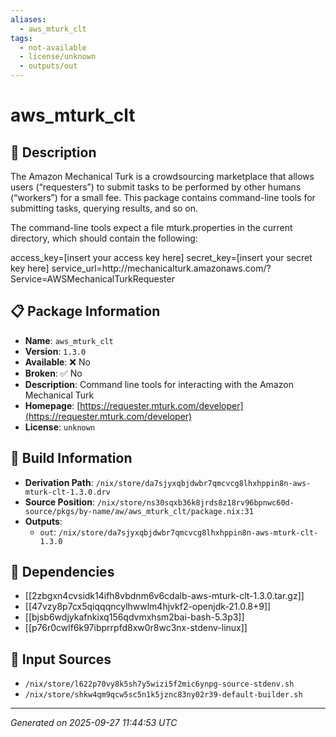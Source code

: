 ```yaml
---
aliases:
  - aws_mturk_clt
tags:
  - not-available
  - license/unknown
  - outputs/out
---
```


# aws_mturk_clt

## 📝 Description

The Amazon Mechanical Turk is a crowdsourcing marketplace that
allows users (“requesters”) to submit tasks to be performed by
other humans (“workers”) for a small fee.  This package
contains command-line tools for submitting tasks, querying
results, and so on.

The command-line tools expect a file
<filename>mturk.properties<filename> in the current directory,
which should contain the following:

<screen>
access_key=[insert your access key here]
secret_key=[insert your secret key here]
service_url=http://mechanicalturk.amazonaws.com/?Service=AWSMechanicalTurkRequester
</screen>


## 📋 Package Information

- **Name**: `aws_mturk_clt`
- **Version**: `1.3.0`
- **Available**: ❌ No
- **Broken**: ✅ No
- **Description**: Command line tools for interacting with the Amazon Mechanical Turk
- **Homepage**: [https://requester.mturk.com/developer](https://requester.mturk.com/developer)
- **License**: `unknown`

## 🔧 Build Information

- **Derivation Path**: `/nix/store/da7sjyxqbjdwbr7qmcvcg8lhxhppin8n-aws-mturk-clt-1.3.0.drv`
- **Source Position**: `/nix/store/ns30sqxb36k8jrds8z18rv96bpnwc60d-source/pkgs/by-name/aw/aws_mturk_clt/package.nix:31`
- **Outputs**:
  - `out`:  `/nix/store/da7sjyxqbjdwbr7qmcvcg8lhxhppin8n-aws-mturk-clt-1.3.0`

## 🔗 Dependencies

- [[2zbgxn4cvsidk14ifh8vbdnm6v6cdalb-aws-mturk-clt-1.3.0.tar.gz]]
- [[47vzy8p7cx5qiqqqncylhwwlm4hjvkf2-openjdk-21.0.8+9]]
- [[bjsb6wdjykafnkixq156qdvmxhsm2bai-bash-5.3p3]]
- [[p76r0cwlf6k97ibprrpfd8xw0r8wc3nx-stdenv-linux]]

## 📁 Input Sources

- `/nix/store/l622p70vy8k5sh7y5wizi5f2mic6ynpg-source-stdenv.sh`
- `/nix/store/shkw4qm9qcw5sc5n1k5jznc83ny02r39-default-builder.sh`

---
*Generated on 2025-09-27 11:44:53 UTC*
